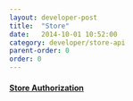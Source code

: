 ```yaml
---
layout: developer-post
title:  "Store"
date:   2014-10-01 10:52:00
category: developer/store-api
parent-order: 0
order: 0
---
```


#### [Store Authorization]({{site.absoluteurl}}developer/core-api/company/core.company.lookup)
